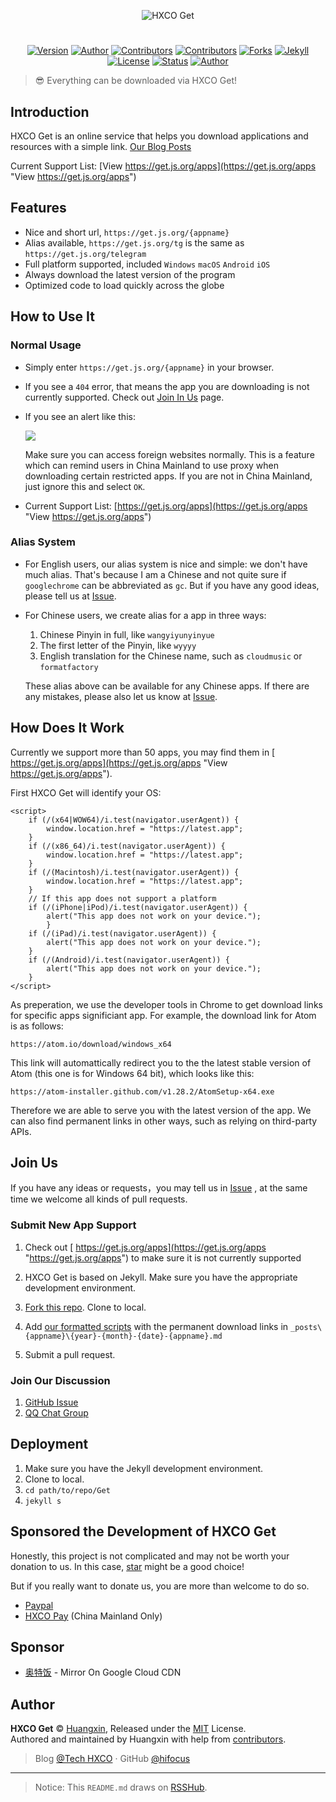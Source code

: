 <p align="center">
<img src="https://i.imgur.com/BKs1h6f.png" alt="HXCO Get">
</p>

<h1 align="center"></h1>

<p align="center">
<a href="https://github.com/hxco/Get/releases"><img alt="Version" src="https://img.shields.io/github/release/hxco/get/all.svg?style=flat-square"/></a>
<a href="https://tech.hxco.de" target="_blank"><img alt="Author" src="https://img.shields.io/badge/author-Huangxin-red.svg?style=flat-square"/></a>
<a href="https://github.com/hxco/Get/graphs/contributors"><img alt="Contributors" src="https://img.shields.io/github/contributors/hxco/get.svg?style=flat-square"/></a>
<a href="https://github.com/hxco/Get/stargazers"><img alt="Contributors" src="https://img.shields.io/github/stars/hxco/Get.svg?style=flat-square"/></a>
<a href="https://github.com/hxco/Get/fork"><img alt="Forks" src="https://img.shields.io/github/forks/hxco/get.svg?style=flat-square"/></a>
<a href="https://jekyllrb.com/"><img alt="Jekyll" src="https://img.shields.io/badge/powered_by-Jekyll-green.svg?style=flat-square"/></a>
<a href="https://github.com/hxco/Get/blob/master/LICENSE"><img alt="License" src="https://img.shields.io/github/license/hxco/Get.svg?style=flat-square"/></a>
<a href="https://get.js.org"><img alt="Status" src="https://img.shields.io/website-up-down-green-red/https/get.js.org.svg?style=flat-square&label=Service%20Status"/></a>
<a href="https://github.com/hxco/Get/blob/master/README-CN.md"><img alt="Author" src="https://img.shields.io/badge/中文文档-这里-red.svg?style=flat-square"/></a>
</p>

> 😎 Everything can be downloaded via HXCO Get!

## Introduction

HXCO Get is an online service that helps you download applications and resources with a simple link. [Our Blog Posts](https://tech.hxco.de/announcement/to-meet-you-in-one-year.html)

Current Support List: [View https://get.js.org/apps](https://get.js.org/apps "View https://get.js.org/apps")

## Features

- Nice and short url, `https://get.js.org/{appname}`
- Alias available, `https://get.js.org/tg` is the same as `https://get.js.org/telegram`
- Full platform supported, included `Windows` `macOS` `Android` `iOS`
- Always download the latest version of the program
- Optimized code to load quickly across the globe

## How to Use It

### Normal Usage

- Simply enter `https://get.js.org/{appname}` in your browser.

- If you see a `404` error, that means the app you are downloading is not currently supported. Check out [Join In Us](https://github.com/hxco/Get#join-us) page.

- If you see an alert like this:

  ![](https://upload.cc/i1/2018/07/20/MoXczF.png)

  Make sure you can access foreign websites normally. This is a feature which can remind users in China Mainland to use proxy when downloading certain restricted apps. If you are not in China Mainland, just ignore this and select `OK`.

- Current Support List: [https://get.js.org/apps](https://get.js.org/apps "View https://get.js.org/apps")

### Alias System

- For English users, our alias system is nice and simple: we don't have much alias. That's because I am a Chinese and not quite sure if `googlechrome` can be abbreviated as `gc`. But if you have any good ideas, please tell us at [Issue](https://github.com/hxco/Get/issue).

- For Chinese users, we create alias for a app in three ways:

  1. Chinese Pinyin in full, like `wangyiyunyinyue`
  2. The first letter of the Pinyin, like `wyyyy`
  3. English translation for the Chinese name, such as `cloudmusic` or `formatfactory`

  These alias above can be available for any Chinese apps. If there are any mistakes, please also let us know at [Issue](https://github.com/hxco/Get/issue).

## How Does It Work

Currently we support more than 50 apps, you may find them in [ https://get.js.org/apps](https://get.js.org/apps "View https://get.js.org/apps").

First HXCO Get will identify your OS:

```
<script>
    if (/(x64|WOW64)/i.test(navigator.userAgent)) {
        window.location.href = "https://latest.app";
    }
    if (/(x86_64)/i.test(navigator.userAgent)) {
        window.location.href = "https://latest.app";
    }
    if (/(Macintosh)/i.test(navigator.userAgent)) {
        window.location.href = "https://latest.app";
    }
	// If this app does not support a platform
    if (/(iPhone|iPod)/i.test(navigator.userAgent)) {
        alert("This app does not work on your device.");
        }
    if (/(iPad)/i.test(navigator.userAgent)) {
        alert("This app does not work on your device.");
    }
    if (/(Android)/i.test(navigator.userAgent)) {
        alert("This app does not work on your device.");
    }
</script>
```

As preperation,  we use the developer tools in Chrome to get download links for specific apps significiant app. For example, the download link for Atom is as follows:

`https://atom.io/download/windows_x64`

This link will automattically redirect you to the the latest stable version of Atom (this one is for Windows 64 bit), which looks like this: 

`https://atom-installer.github.com/v1.28.2/AtomSetup-x64.exe`

Therefore we are able to serve you with the latest version of the app. We can also find permanent links in other ways, such as relying on third-party APIs.

## Join Us

If you have any ideas or requests，you may tell us in [Issue](https://github.com/hxco/Get/issues) , at the same time we welcome all kinds of pull requests.


### Submit New App Support

1.  Check out [ https://get.js.org/apps](https://get.js.org/apps "https://get.js.org/apps") to make sure it is not currently supported

1. HXCO Get is based on Jekyll. Make sure you have the appropriate development environment.

1. [Fork this repo](https://github.com/hxco/Get/fork "Fork this repo"). Clone to local. 

1.  Add [our formatted scripts](https://github.com/hxco/Get#how-does-it-work "our formatted scripts") with the permanent download links in `_posts\{appname}\{year}-{month}-{date}-{appname}.md`

1. Submit a pull request.


### Join Our Discussion

1.  [GitHub Issue](https://github.com/hxco/Get/issues)
1.  [QQ Chat Group](https://tech.hxco.de/announcement/join-chat-group.html)

## Deployment

1. Make sure you have the Jekyll development environment.
2. Clone to local.
3. `cd path/to/repo/Get`
4. `jekyll s`

## Sponsored the Development of HXCO Get

Honestly, this project is not complicated and may not be worth your donation to us. In this case, [star](https://github.com/hxco/Get/stargazers "star") might be a good choice!

But if you really want to donate us, you are more than welcome to do so.

- [Paypal](https://paypal.me/hxco)
- [HXCO Pay](https://c1.hx.taifua.com/hx/) (China Mainland Only)


## Sponsor

- [奥特饭](https://fanfan.im) - Mirror On Google Cloud CDN

## Author

**HXCO Get** © [Huangxin](https://github.com/hifocus), Released under the [MIT](https://github.com/hxco/Get/blob/master/LICENSE) License.<br>
Authored and maintained by Huangxin with help from [contributors](https://github.com/hxco/Get/contributors).

> Blog [@Tech HXCO](https://tech.hxco.de) · GitHub [@hifocus](https://github.com/hifocus)

<hr>

> Notice: This `README.md` draws on [RSSHub](https://github.com/DIYgod/RSSHub).